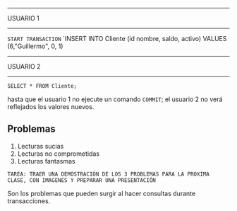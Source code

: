 
--------------------------------------------------
 
 USUARIO 1
 
--------------------------------------------------


`START TRANSACTION`
`INSERT INTO Cliente (id nombre, saldo, activo) VALUES (6,"Guillermo", 0, 1)


--------------------------------------------------
 
 USUARIO 2
 
--------------------------------------------------

`SELECT * FROM Cliente;`


hasta que el usuario 1 no ejecute un comando `COMMIT`; el usuario 2 no verá reflejados los valores nuevos. 

## Problemas

1. Lecturas sucias
2. Lecturas no comprometidas
3. Lecturas fantasmas

`TAREA: TRAER UNA DEMOSTRACIÓN DE LOS 3 PROBLEMAS PARA LA PROXIMA CLASE, CON IMAGENES Y PREPARAR UNA PRESENTACIÓN `

Son los problemas que pueden surgir al hacer consultas durante transacciones.
